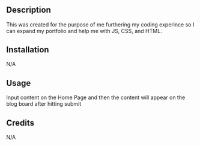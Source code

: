 # <Personal-Blog>

## Description

This was created for the purpose of me furthering my coding experince so I can expand my portfolio and help me with JS, CSS, and HTML.


## Installation

N/A

## Usage

Input content on the Home Page and then the content will appear on the blog board after hitting submit

## Credits

N/A
